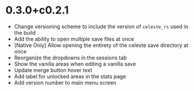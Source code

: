 # 0.3.0+c0.2.1
- Change versioning scheme to include the version of `celeste_rs` used in the build
- Add the ability to open multiple save files at once
- [Native Only] Allow opening the entirety of the celeste save directory at once
- Reorganize the dropdowns in the sessions tab
- Show the vanilla areas when editing a vanilla save
- Update merge button hover text
- Add label for unlocked areas in the stats page
- Add version number to main menu screen